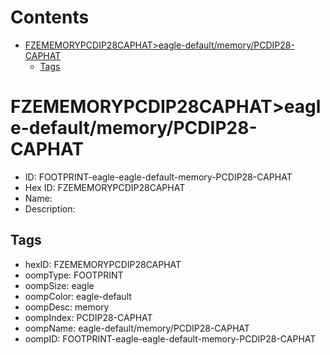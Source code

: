 



Contents
========

* [FZEMEMORYPCDIP28CAPHAT>eagle-default/memory/PCDIP28-CAPHAT](#fzememorypcdip28caphateagle-defaultmemorypcdip28-caphat)
	* [Tags](#tags)

# FZEMEMORYPCDIP28CAPHAT>eagle-default/memory/PCDIP28-CAPHAT

- ID: FOOTPRINT-eagle-eagle-default-memory-PCDIP28-CAPHAT
- Hex ID: FZEMEMORYPCDIP28CAPHAT
- Name: 
- Description: 

## Tags

- hexID: FZEMEMORYPCDIP28CAPHAT
- oompType: FOOTPRINT
- oompSize: eagle
- oompColor: eagle-default
- oompDesc: memory
- oompIndex: PCDIP28-CAPHAT
- oompName: eagle-default/memory/PCDIP28-CAPHAT
- oompID: FOOTPRINT-eagle-eagle-default-memory-PCDIP28-CAPHAT
